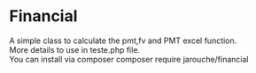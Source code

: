 # Financial
A simple class to calculate the pmt,fv and PMT excel function.<br>
More details to use in teste.php file.<br>
You can install via composer composer require jarouche/financial

